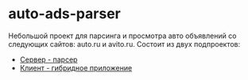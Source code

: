 # auto-ads-parser

Небольшой проект для парсинга и просмотра авто объявлений со следующих сайтов: auto.ru и avito.ru. Состоит из двух подпроектов:
* [Сервер - парсер](server)
* [Клиент - гибридное приложение](client)

  
